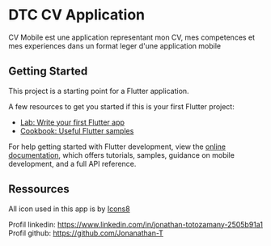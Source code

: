 # DTC CV Application

CV Mobile est une application representant mon CV, mes competences et mes experiences dans un format leger d'une application mobile

## Getting Started

This project is a starting point for a Flutter application.

A few resources to get you started if this is your first Flutter project:

- [Lab: Write your first Flutter app](https://docs.flutter.dev/get-started/codelab)
- [Cookbook: Useful Flutter samples](https://docs.flutter.dev/cookbook)

For help getting started with Flutter development, view the
[online documentation](https://docs.flutter.dev/), which offers tutorials,
samples, guidance on mobile development, and a full API reference.

## Ressources

All icon used in this app is by <a target="_blank" href="https://icons8.com">Icons8</a>
<br>


Profil linkedin: <https://www.linkedin.com/in/jonathan-totozamany-2505b91a1>
Profil github: <https://github.com/Jonanathan-T>

